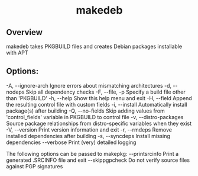 <div align="center">
    <h1>makedeb</h1>
</div>

## Overview
makedeb takes PKGBUILD files and creates Debian packages installable with APT

## Options:

  -A, --ignore-arch        Ignore errors about mismatching architectures
  -d, --nodeps             Skip all dependency checks
  -F, --file, -p           Specify a build file other than 'PKGBUILD'
  -h, --help               Show this help menu and exit
  -H, --field              Append the resulting control file with custom fields
  -i, --install            Automatically install package(s) after building
  -Q, --no-fields          Skip adding values from 'control_fields' variable in PKGBUILD to control file
  -v, --distro-packages    Source package relationships from distro-specific variables when they exist
  -V, --version            Print version information and exit
  -r, --rmdeps             Remove installed dependencies after building
  -s, --syncdeps           Install missing dependencies
  --verbose                Print (very) detailed logging

The following options can be passed to makepkg:
  --printsrcinfo           Print a generated .SRCINFO file and exit
  --skippgpcheck           Do not verify source files against PGP signatures
